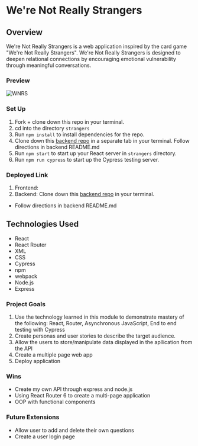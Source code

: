 # We're Not Really Strangers

## Overview
We're Not Really Strangers is a web application inspired by the card game "We're Not Really Strangers". We're Not Really Strangers is designed to deepen relational connections by encouraging emotional vulnerability through meaningful conversations.
### Preview
![WNRS](https://user-images.githubusercontent.com/108101979/212553322-7ae4e623-7cfa-443a-8e12-bf0eec529469.gif)

### Set Up
1. Fork + clone down this repo in your terminal.
1. cd into the directory `strangers`
1. Run `npm install` to install dependencies for the repo.
1. Clone down this [backend repo]('https://github.com/FrazierLE/strangers-api') in a separate tab in your terminal. Follow directions in backend README.md
1. Run `npm start` to start up your React server in `strangers` directory.
1. Run `npm run cypress` to start up the Cypress testing server.

### Deployed Link
1. Frontend: 
1. Backend: Clone down this [backend repo]('https://github.com/FrazierLE/strangers-api') in your terminal. 
* Follow directions in backend README.md

## Technologies Used
* React
* React Router
* XML
* CSS
* Cypress
* npm
* webpack
* Node.js
* Express

### Project Goals
1. Use the technology learned in this module to demonstrate mastery of the following: React, Router, Asynchronous JavaScript, End to end testing with Cypress
1. Create personas and user stories to describe the target audience.
1. Allow the users to store/manipulate data displayed in the apllication from the API
1. Create a multiple page web app
1. Deploy application

### Wins
* Create my own API through express and node.js
* Using React Router 6 to create a multi-page application
* OOP with functional components

### Future Extensions
* Allow user to add and delete their own questions
* Create a user login page
